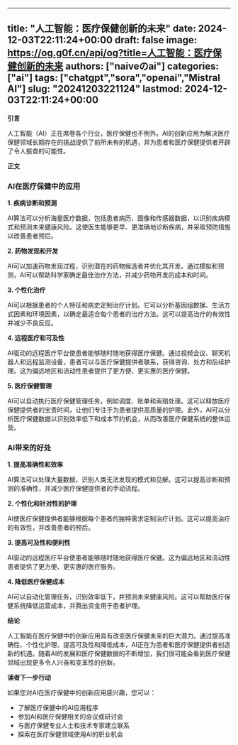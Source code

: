 
---
title: "人工智能：医疗保健创新的未来"
date: 2024-12-03T22:11:24+00:00
draft: false
image: https://og.g0f.cn/api/og?title=人工智能：医疗保健创新的未来
authors: ["naiveのai"]
categories: ["ai"]
tags: ["chatgpt","sora","openai","Mistral AI"]
slug: "20241203221124"
lastmod: 2024-12-03T22:11:24+00:00
---
**引言**

人工智能（AI）正在席卷各个行业，医疗保健也不例外。AI的创新应用为解决医疗保健领域长期存在的挑战提供了前所未有的机遇，并为患者和医疗保健提供者开辟了令人振奋的可能性。

**正文**

### AI在医疗保健中的应用

**1. 疾病诊断和预测**

AI算法可以分析海量医疗数据，包括患者病历、图像和传感器数据，以识别疾病模式和预测未来健康风险。这使医生能够更早、更准确地诊断疾病，并采取预防措施以改善患者预后。

**2. 药物发现和开发**

AI可以加速药物发现过程，识别潜在的药物候选者并优化其开发。通过模拟和预测，AI可以帮助科学家确定最佳治疗方法，并减少药物开发的成本和时间。

**3. 个性化治疗**

AI可以根据患者的个人特征和病史定制治疗计划。它可以分析基因组数据、生活方式因素和环境因素，以确定最适合每个患者的治疗方法。这可以提高治疗的有效性并减少不良反应。

**4. 远程医疗和可及性**

AI驱动的远程医疗平台使患者能够随时随地获得医疗保健。通过视频会议、聊天机器人和远程监测设备，患者可以与医疗保健提供者联系，获得咨询、处方和后续护理。这为偏远地区和流动性患者提供了更方便、更实惠的医疗保健。

**5. 医疗保健管理**

AI可以自动执行医疗保健管理任务，例如调度、账单和索赔处理。这可以释放医疗保健提供者的宝贵时间，让他们专注于为患者提供高质量的护理。此外，AI可以分析医疗保健数据以识别效率低下和成本节约机会，从而改善医疗保健系统的整体运营。

### AI带来的好处

**1. 提高准确性和效率**

AI算法可以处理大量数据，识别人类无法发现的模式和见解。这可以提高诊断和预测的准确性，并减少医疗保健提供者的手动流程。

**2. 个性化和针对性的护理**

AI使医疗保健提供者能够根据每个患者的独特需求定制治疗计划。这可以提高治疗的有效性，并改善患者的预后。

**3. 提高可及性和便利性**

AI驱动的远程医疗平台使患者能够随时随地获得医疗保健。这为偏远地区和流动性患者提供了更方便、更实惠的医疗服务。

**4. 降低医疗保健成本**

AI可以自动化管理任务，识别效率低下，并预测未来健康风险。这可以帮助医疗保健系统降低运营成本，并腾出资金用于患者护理。

**结论**

人工智能在医疗保健中的创新应用具有改变医疗保健未来的巨大潜力。通过提高准确性、个性化护理、提高可及性和降低成本，AI正在为患者和医疗保健提供者创造新的机遇。随着AI的发展和医疗保健数据的不断增加，我们很可能会看到医疗保健领域出现更多令人兴奋和变革性的创新。

**读者下一步行动**

如果您对AI在医疗保健中的创新应用感兴趣，您可以：

* 了解医疗保健中的AI应用程序
* 参加AI和医疗保健相关的会议或研讨会
* 与医疗保健专业人士和技术专家建立联系
* 探索在医疗保健领域使用AI的职业机会